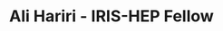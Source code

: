 ---
layout: fellow
pagetype: fellow
permalink: /fellows/ahariri13.html
fellow-name: Ali Hariri
title: Ali Hariri - IRIS-HEP Fellow
active: false
dates:
  start: 2021-05-10
  end: 2021-08-10
photo: /assets/images/team/fellows-2021/Ali_Hariri.jpg
institution: University of Alabama
e-mail: hariri.ali961@gmail.com
project_title: Graph Generative Models For Fast Detector Simulations in Particle Physics
focus-area: ia
project_goal: "The Large Hadron Collider (LHC) at CERN is the world\u2019s highest\
  \ energy particle accelerator, delivering the highest energy proton-proton collisions\
  \ ever recorded in the laboratory, permitting a detailed exploration of elementary\
  \ particle physics at the energy frontier. Simulating the particle showers and interactions\
  \ in the LHC detectors is both time consuming and computationally expensive. Present\
  \ fast simulation approaches based on non-parametric techniques can improve the\
  \ speed of the full simulation chain but suffer from lower levels of fidelity. For\
  \ this reason, alternative methods based on machine learning can provide faster\
  \ solutions, while maintaining a high level of fidelity. The main goal of a fast\
  \ simulator is to map the events from the generation level directly to the reconstruction\
  \ level. The recent rise of deep generative models paved the way for novel AI-based\
  \ simulation methods. These are characterized by a high ability to learn complex\
  \ data features in a high dimensional space as probability distributions to reconstruct\
  \ or simulate new samples from those data. Hence, generative models make great candidates\
  \ for the representation learning of particle collision events. The most used generative\
  \ architectures are Generative Adversarial Networks and Variational Auto-Encoders\
  \ . Given the non-Euclidean nature of jet events data, we aim to investigatethe\
  \ efficiency of graph generative models in simulating event reconstructions in a\
  \ given detector.\n"
mentors:
- Sergei Gleyzer (University of Alabama)
- Harrison Prosper (Florida State University)
- Michelle Kuchera (Davidson College)
proposal: /assets/pdf/fellows-2021/Fellow-Ali-Hariri-Proposal.pdf
presentations:
- title: Graph Generative Models for Fast Detector Simulations in Particle Physics
  date: 2021-10-06
  url: https://indico.cern.ch/event/1071461/contributions/4505361/attachments/2323601/3957274/Graph%20Generative%20Models%20For%20Fast%20Detector%20Simulations%20in%20Particle%20Physics_%20Ali%20Hariri.pdf
  meeting: IRIS-HEP Topical Meetings
  meetingurl: https://indico.cern.ch/event/1071461/
  recordingurl: https://youtu.be/PZbTeLk-jNs
  focus-area: ia
current_status: "<strong>October 2021</strong> - Doctoral Student at \xC9cole polytechnique\
  \ f\xE9d\xE9rale de Lausanne\n"
github-username: ahariri13
linkedin-profile: https://www.linkedin.com/in/ali-hariri-06b847ba/
challenge-area:
funding-source: nsf
---